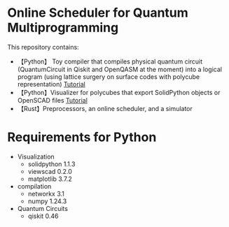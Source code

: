 # Online Scheduler for Quantum Multiprogramming
This repository contains:
- 【Python】 Toy compiler that compiles physical quantum circuit (QuantumCircuit in Qiskit and OpenQASM at the moment) into a logical program (using lattice surgery on surface codes with polycube representation) [Tutorial](https://github.com/team-QMP/FTQMP-Scheduler/blob/main/examples/generate_dataset.ipynb)
- 【Python】Visualizer for polycubes that export SolidPython objects or OpenSCAD files [Tutorial](https://github.com/team-QMP/FTQMP-Scheduler/blob/main/python_scad/solid_python_tutorial.ipynb)
- 【Rust】Preprocessors, an online scheduler, and a simulator 

# Requirements for Python
- Visualization
  - solidpython                   1.1.3
  - viewscad                      0.2.0
  - matplotlib                    3.7.2
- compilation
  - networkx                      3.1
  - numpy                         1.24.3
- Quantum Circuits
  - qiskit                        0.46
